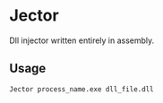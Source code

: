 # Jector
Dll injector written entirely in assembly.

## Usage
```
Jector process_name.exe dll_file.dll
```
